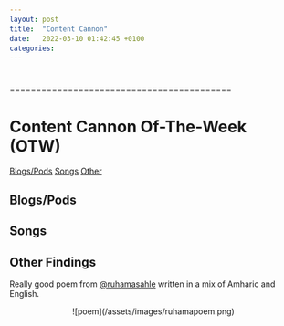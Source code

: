 ```yaml
---
layout: post
title:  "Content Cannon"
date:   2022-03-10 01:42:45 +0100
categories:
---
```

#
==========================================
# Content Cannon Of-The-Week (OTW) 

[Blogs/Pods](##Blogs/Pods)
[Songs](##Songs)
[Other](##Other-Findings)


## Blogs/Pods


## Songs


## Other Findings

Really good poem from [@ruhamasahle](https://www.instagram.com/ruhamasahle/) written in a mix of Amharic and English.

<p align="center">
  ![poem](/assets/images/ruhamapoem.png)
</p>